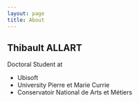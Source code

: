 ```yaml
---
layout: page
title: About
---
```


## Thibault ALLART

Doctoral Student at

* Ubisoft
* University Pierre et Marie Currie
* Conservatoir National de Arts et Métiers



